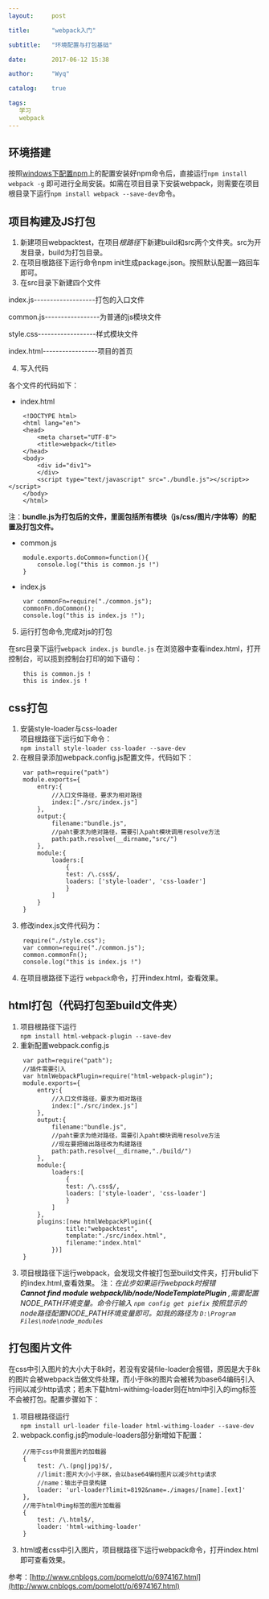 ```yaml
---
layout:     post

title:      "webpack入门"

subtitle:   "环境配置与打包基础"

date:       2017-06-12 15:38

author:     "Wyq"

catalog:    true

tags:
   学习 
   webpack
---
```


## 环境搭建

按照[windows下配置npm](http://www.wangyuquan.cn/2017/05/18/window-git/)上的配置安装好npm命令后，直接运行`npm install webpack -g` 即可进行全局安装。如需在项目目录下安装webpack，则需要在项目根目录下运行`npm install webpack --save-dev`命令。


## 项目构建及JS打包
1. 新建项目webpacktest，在项目*根路径*下新建build和src两个文件夹。src为开发目录，build为打包目录。
2. 在项目根路径下运行命令npm init生成package.json。按照默认配置一路回车即可。
3. 在src目录下新建四个文件

index.js-------------------打包的入口文件

common.js-----------------为普通的js模块文件

style.css------------------样式模块文件

index.html-----------------项目的首页

4. 写入代码

各个文件的代码如下：
* index.html
```
	<!DOCTYPE html>
	<html lang="en">
	<head>
	    <meta charset="UTF-8">
	    <title>webpack</title>
	</head>
	<body>
	    <div id="div1"> 
	    </div>
	    <script type="text/javascript" src="./bundle.js"></script>></script>
	</body>
	</html>
``` 
注：**bundle.js为打包后的文件，里面包括所有模块（js/css/图片/字体等）的配置及打包文件。**
* common.js

```
    module.exports.doCommon=function(){
        console.log("this is common.js !")
    }
```
* index.js
```
    var commonFn=require("./common.js");
    commonFn.doCommon();
    console.log("this is index.js !");
```
5. 运行打包命令,完成对js的打包

在src目录下运行`webpack index.js bundle.js`
在浏览器中查看index.html，打开控制台，可以揽到控制台打印的如下语句：
```
    this is common.js !
    this is index.js !
```
## css打包
1. 安装style-loader与css-loader  
项目根路径下运行如下命令：  
`npm install style-loader css-loader --save-dev`
2. 在根目录添加webpack.config.js配置文件，代码如下：

```
    var path=require("path")
    module.exports={
        entry:{
            //入口文件路径，要求为相对路径
            index:["./src/index.js"]
        },
        output:{
            filename:"bundle.js",
            //paht要求为绝对路径，需要引入paht模块调用resolve方法
            path:path.resolve(__dirname,"src/") 
        },
        module:{
            loaders:[
                {
                test: /\.css$/,
                loaders: ['style-loader', 'css-loader']
                }
            ]
        }
    }
```    
3. 修改index.js文件代码为：

```
    require("./style.css");
    var common=require("./common.js");
    common.commonFn();
    console.log("this is index.js !")
```    
4. 在项目根路径下运行 `webpack`命令，打开index.html，查看效果。

## html打包（代码打包至build文件夹）
1. 项目根路径下运行  
`npm install html-webpack-plugin --save-dev`
2. 重新配置webpack.config.js

```
    var path=require("path");
    //插件需要引入
    var htmlWebpackPlugin=require("html-webpack-plugin");
    module.exports={
        entry:{
            //入口文件路径，要求为相对路径
            index:["./src/index.js"]
        },
        output:{
            filename:"bundle.js",
            //paht要求为绝对路径，需要引入paht模块调用resolve方法
            //现在要把输出路径改为构建路径
            path:path.resolve(__dirname,"./build/") 
        },
        module:{
            loaders:[
                {
                test: /\.css$/,
                loaders: ['style-loader', 'css-loader']
                }
            ]
        },
        plugins:[new htmlWebpackPlugin({
                title:"webpacktest",
                template:"./src/index.html",
                filename:"index.html"
            })] 
    }
```
3. 项目根路径下运行webpack，会发现文件被打包至build文件夹，打开bulid下的index.html,查看效果。
注：*在此步如果运行webpack时报错  
**Cannot find module webpack/lib/node/NodeTemplatePlugin** ,需要配置NODE_PATH环境变量。命令行输入 `npm config get piefix` 按照显示的node路径配置NODE_PATH环境变量即可。如我的路径为 `D:\Program Files\node\node_modules`*

## 打包图片文件

在css中引入图片的大小大于8k时，若没有安装file-loader会报错，原因是大于8k的图片会被webpack当做文件处理，而小于8k的图片会被转为base64编码引入行间以减少http请求；若未下载html-withimg-loader则在html中引入的img标签不会被打包。配置步骤如下：

1. 项目根路径运行   
`npm install url-loader file-loader html-withimg-loader --save-dev`
2. webpack.config.js的module-loaders部分新增如下配置：
 
```
    //用于css中背景图片的加载器
    {
        test: /\.(png|jpg)$/,
        //limit:图片大小小于8K，会以base64编码图片以减少http请求
        //name：输出子目录构建
        loader: 'url-loader?limit=8192&name=./images/[name].[ext]'
    },
    //用于html中img标签的图片加载器
    {
        test: /\.html$/,
        loader: 'html-withimg-loader'
    }
```    
3. html或者css中引入图片，项目根路径下运行webpack命令，打开index.html即可查看效果。



参考：[http://www.cnblogs.com/pomelott/p/6974167.html](http://www.cnblogs.com/pomelott/p/6974167.html)
